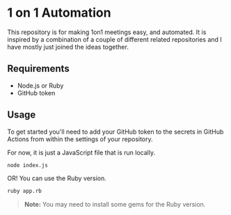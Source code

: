# 1 on 1 Automation

This repository is for making 1on1 meetings easy, and automated. It is inspired by a combination of a couple of different related repositories and I have mostly just joined the ideas together.

## Requirements

- Node.js or Ruby
- GitHub token

## Usage

To get started you'll need to add your GitHub token to the secrets in GitHub Actions from within the settings of your repository.

For now, it is just a JavaScript file that is run locally.

```bash
node index.js
```

OR! You can use the Ruby version.

```bash
ruby app.rb
```

> **Note:** You may need to install some gems for the Ruby version.
